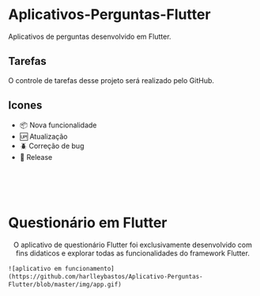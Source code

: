 # Aplicativos-Perguntas-Flutter

Aplicativos de perguntas desenvolvido em Flutter.

## Tarefas
O controle de tarefas desse projeto será realizado pelo GitHub.

## Icones

- :package: Nova funcionalidade
- :up: Atualização
- :beetle: Correção de bug
- :checkered_flag: Release

<h1 aling="center">
<br>
<br>
Questionário em Flutter
</h1>

<p align="center">O aplicativo de questionário Flutter foi exclusivamente desenvolvido com fins didaticos e explorar todas as funcionalidades do framework Flutter.</p>
    
    ![aplicativo em funcionamento](https://github.com/harlleybastos/Aplicativo-Perguntas-Flutter/blob/master/img/app.gif)


